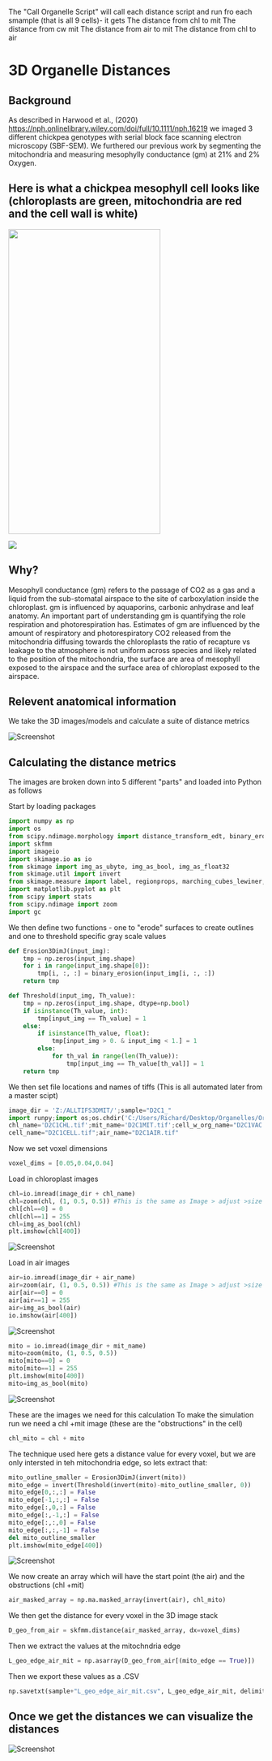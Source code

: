 The "Call Organelle Script" will call each distance script and run fro each smample (that is all 9 cells)- it gets 
The distance from chl to mit
The distance from cw mit
The distance from air to mit
The distance from chl to air


# 3D Organelle Distances 
## Background 

As described in Harwood et al., (2020) https://nph.onlinelibrary.wiley.com/doi/full/10.1111/nph.16219 we imaged 3 different chickpea genotypes with serial block face 
scanning electron microscopy (SBF-SEM). We furthered our previous work by segmenting the mitochondria and measuring  mesophylly conductance (gm) at 21% and 2% Oxygen. 

## Here is what a chickpea mesophyll cell looks like (chloroplasts are green, mitochondria are red and the cell wall is white)
<img src="images/chickpea%20mesophyll%20cell.png" width="300" height="600"/>  

![](images/CPgif.gif)

## Why?
Mesophyll conductance (gm) refers to the passage of CO2 as a gas and a liquid from the sub-stomatal airspace to the site of carboxylation inside the chloroplast. 
gm is influenced by aquaporins, carbonic anhydrase and leaf anatomy. 
An important part of understanding gm is quantifying the role respiration and photorespiration has.
Estimates of gm are influenced by the amount of respiratory and photorespiratory CO2 released from the mitochondria diffusing towards the chloroplasts the ratio of
recapture vs leakage to the atmosphere is not uniform across species and likely related to the position of the mitochondria, the surface are area of mesophyll exposed
to the airspace and the surface area of chloroplast exposed to the airspace. 

## Relevent anatomical information 

We take the 3D images/models and calculate a suite of distance metrics

![Screenshot](images/table%201fix.png)

## Calculating the distance metrics
The images are broken down into 5 different "parts" and loaded into Python as follows

Start by loading packages
```python 
import numpy as np
import os
from scipy.ndimage.morphology import distance_transform_edt, binary_erosion
import skfmm
import imageio
import skimage.io as io
from skimage import img_as_ubyte, img_as_bool, img_as_float32
from skimage.util import invert
from skimage.measure import label, regionprops, marching_cubes_lewiner, mesh_surface_area
import matplotlib.pyplot as plt
from scipy import stats
from scipy.ndimage import zoom
import gc
```
We then define two functions - one to "erode" surfaces to create outlines and one to threshold specific gray scale values

```python
def Erosion3DimJ(input_img):
    tmp = np.zeros(input_img.shape)
    for i in range(input_img.shape[0]):
        tmp[i, :, :] = binary_erosion(input_img[i, :, :])
    return tmp

def Threshold(input_img, Th_value):
    tmp = np.zeros(input_img.shape, dtype=np.bool)
    if isinstance(Th_value, int):
        tmp[input_img == Th_value] = 1
    else:
        if isinstance(Th_value, float):
            tmp[input_img > 0. & input_img < 1.] = 1
        else:
            for th_val in range(len(Th_value)):
                tmp[input_img == Th_value[th_val]] = 1
    return tmp
```
We then set file locations and names of tiffs (This is all automated later from a master scipt)
```python 
image_dir = 'Z:/ALLTIFS3DMIT/';sample="D2C1_"
import runpy;import os;os.chdir('C:/Users/Richard/Desktop/Organelles/OrganelleScripts/')
chl_name='D2C1CHL.tif';mit_name='D2C1MIT.tif';cell_w_org_name="D2C1VAC.tif"
cell_name="D2C1CELL.tif";air_name="D2C1AIR.tif"
```
Now we set voxel dimensions 
```python 
voxel_dims = [0.05,0.04,0.04] 
```
Load in chloroplast images 
```python 
chl=io.imread(image_dir + chl_name)
chl=zoom(chl, (1, 0.5, 0.5)) #This is the same as Image > adjust >size in FIJI
chl[chl==0] = 0
chl[chl==1] = 255
chl=img_as_bool(chl)
plt.imshow(chl[400])
```
![Screenshot](images/CHLEG.png)

Load in air images 
```python 
air=io.imread(image_dir + air_name)
air=zoom(air, (1, 0.5, 0.5)) #This is the same as Image > adjust >size in FIJI
air[air==0] = 0
air[air==1] = 255
air=img_as_bool(air)
io.imshow(air[400])
```
![Screenshot](images/AIREG.png)

```python
mito = io.imread(image_dir + mit_name)
mito=zoom(mito, (1, 0.5, 0.5))
mito[mito==0] = 0
mito[mito==1] = 255
plt.imshow(mito[400])
mito=img_as_bool(mito)
```
![Screenshot](images/MITEG.png)

These are the images we need for this calculation 
To make the simulation run we need a chl +mit image (these are the "obstructions" in the cell)

```python 
chl_mito = chl + mito
```

The technique used here gets a distance value for every voxel, but we are only intersted in teh mitochondria edge, so lets extract that:

```python 
mito_outline_smaller = Erosion3DimJ(invert(mito))
mito_edge = invert(Threshold(invert(mito)-mito_outline_smaller, 0))
mito_edge[0,:,:] = False
mito_edge[-1,:,:] = False
mito_edge[:,0,:] = False
mito_edge[:,-1,:] = False
mito_edge[:,:,0] = False
mito_edge[:,:,-1] = False
del mito_outline_smaller
plt.imshow(mito_edge[400])
```
![Screenshot](images/MITEDGEZOOM.PNG)

We now create an array which will have the start point (the air) and the obstructions (chl +mit)

```python 
air_masked_array = np.ma.masked_array(invert(air), chl_mito)
```
We then get the distance for every voxel in the 3D image stack

```python 
D_geo_from_air = skfmm.distance(air_masked_array, dx=voxel_dims)
```
Then we extract the values at the mitochndria edge 

```python 
L_geo_edge_air_mit = np.asarray(D_geo_from_air[(mito_edge == True)])
```
Then we export these values as a .CSV

```python 
np.savetxt(sample+"L_geo_edge_air_mit.csv", L_geo_edge_air_mit, delimiter=",")
```
## Once we get the distances we can visualize the distances  

![Screenshot](images/3dmitfigure2020.png)


